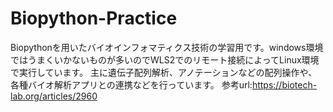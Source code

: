 # Biopython-Practice
Biopythonを用いたバイオインフォマティクス技術の学習用です。windows環境ではうまくいかないものが多いのでWLS2でのリモート接続によってLinux環境で実行しています。
主に遺伝子配列解析、アノテーションなどの配列操作や、各種バイオ解析アプリとの連携などを行っています。
参考url:https://biotech-lab.org/articles/2960
